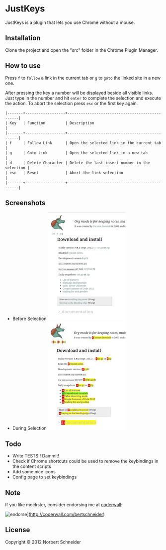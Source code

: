 JustKeys
=====================
JustKeys is a plugin that lets you use Chrome without a mouse.

Installation
-----------------------
Clone the project and open the "src" folder in the Chrome Plugin Manager.

How to use
---------------------
Press `f` to `follow` a link in the current tab or `g` to `goto` the
linked site in a new one. 

After pressing the key a number will be displayed beside all visible
links. Just type in the number and hit `enter` to complete the
selection and execute the action. To abort the selection press `esc`
or the first key again.

```
|-------+------------------+------------------------------------------------|
| Key   | Function         | Description                                    |
|-------+------------------+------------------------------------------------|
| f     | Follow Link      | Open the selected link in the current tab      |
| g     | Goto Link        | Open the selected link in a new tab            |
| d     | Delete Character | Delete the last insert number in the selection |
| esc   | Reset            | Abort the link selection                       |
|-------+------------------+------------------------------------------------|
```

Screenshots
---------------------
* Before Selection
![Before selection](https://github.com/Norrit/JustKeys/raw/master/img1.png)
* During Selection
![During selection](https://github.com/Norrit/JustKeys/raw/master/img2.png)

Todo
---------------------
* Write TESTS!! Dammit!
* Check if Chrome shortcuts could be used to remove the keybindings in the content scripts
* Add some nice icons
* Config page to set keybindings

Note
---------------------
If you like mockster, consider endorsing me at [coderwall](http://coderwall.com/bertschneider):

![endorse](http://api.coderwall.com/bertschneider/endorsecount.png)](http://coderwall.com/bertschneider)

License
---------------------
Copyright © 2012 Norbert Schneider



